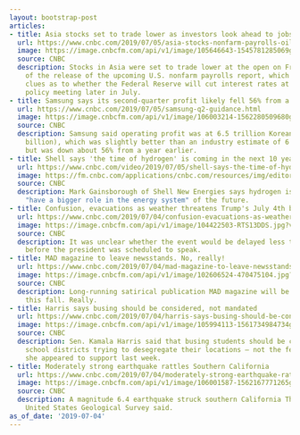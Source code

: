 ```yaml
---
layout: bootstrap-post
articles:
- title: Asia stocks set to trade lower as investors look ahead to jobs report stateside
  url: https://www.cnbc.com/2019/07/05/asia-stocks-nonfarm-payrolls-oil-currencies-in-focus.html
  image: https://image.cnbcfm.com/api/v1/image/105646643-1545781285069gettyimages-1074769846.jpeg?v=1562283307
  source: CNBC
  description: Stocks in Asia were set to trade lower at the open on Friday ahead
    of the release of the upcoming U.S. nonfarm payrolls report, which could provide
    clues as to whether the Federal Reserve will cut interest rates at its monetary
    policy meeting later in July.
- title: Samsung says its second-quarter profit likely fell 56% from a year ago
  url: https://www.cnbc.com/2019/07/05/samsung-q2-guidance.html
  image: https://image.cnbcfm.com/api/v1/image/106003214-1562280509680gettyimages-1091588688.jpeg?v=1562280564
  source: CNBC
  description: Samsung said operating profit was at 6.5 trillion Korean won ($5.5
    billion), which was slightly better than an industry estimate of 6 trillion won,
    but was down about 56% from a year earlier.
- title: Shell says 'the time of hydrogen' is coming in the next 10 years
  url: https://www.cnbc.com/video/2019/07/05/shell-says-the-time-of-hydrogen-is-coming-in-the-next-10-years.html
  image: https://fm.cnbc.com/applications/cnbc.com/resources/img/editorial/2019/07/04/106003287-15622898105ED1-ASB-MarkGainsborough-070419.600x400.jpg
  source: CNBC
  description: Mark Gainsborough of Shell New Energies says hydrogen is likely to
    "have a bigger role in the energy system" of the future.
- title: Confusion, evacuations as weather threatens Trump's July 4th bash
  url: https://www.cnbc.com/2019/07/04/confusion-evacuations-as-weather-threatens-trumps-july-4th-bash.html
  image: https://image.cnbcfm.com/api/v1/image/104422503-RTS13DDS.jpg?v=1529452274
  source: CNBC
  description: It was unclear whether the event would be delayed less than an hour
    before the president was scheduled to speak.
- title: MAD magazine to leave newsstands. No, really!
  url: https://www.cnbc.com/2019/07/04/mad-magazine-to-leave-newsstands-no-really.html
  image: https://image.cnbcfm.com/api/v1/image/102606524-470475104.jpg?v=1532564317
  source: CNBC
  description: Long-running satirical publication MAD magazine will be leaving newsstands
    this fall. Really.
- title: Harris says busing should be considered, not mandated
  url: https://www.cnbc.com/2019/07/04/harris-says-busing-should-be-considered-not-mandated.html
  image: https://image.cnbcfm.com/api/v1/image/105994113-1561734984734gettyimages-1158739125.jpeg?v=1561735035
  source: CNBC
  description: Sen. Kamala Harris said that busing students should be considered by
    school districts trying to desegregate their locations — not the federal mandate
    she appeared to support last week.
- title: Moderately strong earthquake rattles Southern California
  url: https://www.cnbc.com/2019/07/04/moderately-strong-earthquake-rattles-southern-california.html
  image: https://image.cnbcfm.com/api/v1/image/106001587-1562167771265gettyimages-956921106.jpeg?v=1562167779
  source: CNBC
  description: A magnitude 6.4 earthquake struck southern California Thursday, the
    United States Geological Survey said.
as_of_date: '2019-07-04'
---
```


